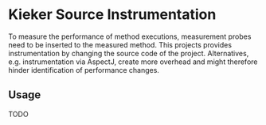 # Kieker Source Instrumentation

To measure the performance of method executions, measurement probes need to be inserted to the measured method. This projects provides instrumentation by changing the source code of the project. Alternatives, e.g. instrumentation via AspectJ, create more overhead and might therefore hinder identification of performance changes.

## Usage

TODO
